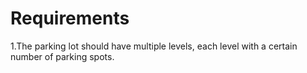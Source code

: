 # Requirements
1.The parking lot should have multiple levels, each level with a certain number of parking spots.
